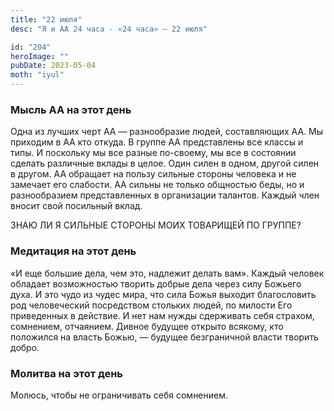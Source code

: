 ```yaml
---
title: "22 июля"
desc: "Я и АА 24 часа - «24 часа» — 22 июля"

id: "204"
heroImage: ""
pubDate: 2023-05-04
moth: "iyul"
---
```


### Мысль АА на этот день

Одна из лучших черт АА — разнообразие людей, составляющих АА. Мы приходим в АА
кто откуда. В группе АА представлены все классы и типы. И поскольку мы все
разные по-своему, мы все в состоянии сделать различные вклады в целое. Один
силен в одном, другой силен в другом. АА обращает на пользу сильные стороны
человека и не замечает его слабости. АА сильны не только общностью беды, но и
разнообразием представленных в организации талантов. Каждый член вносит свой
посильный вклад.

ЗНАЮ ЛИ Я СИЛЬНЫЕ СТОРОНЫ МОИХ ТОВАРИЩЕЙ ПО ГРУППЕ?

### Медитация на этот день

«И еще большие дела, чем это, надлежит делать вам». Каждый человек обладает
возможностью творить добрые дела через силу Божьего духа. И это чудо из чудес
мира, что сила Божья выходит благословить род человеческий посредством
стольких людей, по милости Его приведенных в действие. И нет нам нужды
сдерживать себя страхом, сомнением, отчаянием. Дивное будущее открыто всякому,
кто положился на власть Божью, — будущее безграничной власти творить добро.

### Молитва на этот день

Молюсь, чтобы не ограничивать себя сомнением.
